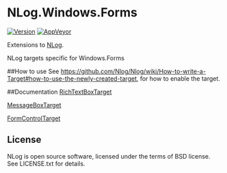 # NLog.Windows.Forms
[![Version](https://img.shields.io/nuget/v/NLog.Windows.Forms.svg)](https://www.nuget.org/packages/NLog.Windows.Forms)
[![AppVeyor](https://img.shields.io/appveyor/ci/Xharze/nlog-windows/master.svg)](https://ci.appveyor.com/project/Xharze/nlog-windows/branch/master)

Extensions to [NLog](https://github.com/NLog/NLog/).

NLog targets specific for Windows.Forms

##How to use
See https://github.com/Nlog/Nlog/wiki/How-to-write-a-Target#how-to-use-the-newly-created-target, for how to enable the target.

##Documentation
[RichTextBoxTarget](https://github.com/NLog/NLog.Windows.Forms/wiki/RichTextBoxTarget)

[MessageBoxTarget](https://github.com/NLog/NLog.Windows.Forms/wiki/MessageBoxTarget)

[FormControlTarget](https://github.com/NLog/NLog.Windows.Forms/wiki/FormControlTarget)

License
---
NLog is open source software, licensed under the terms of BSD license. 
See LICENSE.txt for details.
